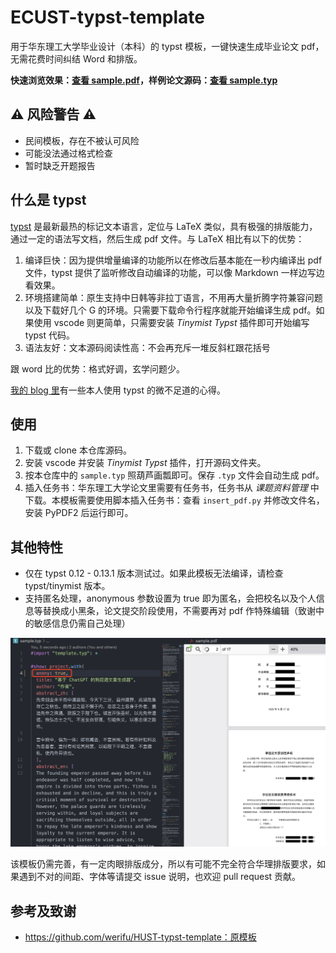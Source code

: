 # ECUST-typst-template

用于华东理工大学毕业设计（本科）的 typst 模板，一键快速生成毕业论文 pdf，无需花费时间纠结 Word 和排版。

**快速浏览效果：[查看 sample.pdf](./sample.pdf)，样例论文源码：[查看 sample.typ](./sample.typ)**

## ⚠️ 风险警告 ⚠️

- 民间模板，存在不被认可风险
- 可能没法通过格式检查
- 暂时缺乏开题报告

## 什么是 typst

[typst](https://github.com/typst/typst) 是最新最热的标记文本语言，定位与 LaTeX 类似，具有极强的排版能力，通过一定的语法写文档，然后生成 pdf 文件。与 LaTeX 相比有以下的优势：

1. 编译巨快：因为提供增量编译的功能所以在修改后基本能在一秒内编译出 pdf 文件，typst 提供了监听修改自动编译的功能，可以像 Markdown 一样边写边看效果。
2. 环境搭建简单：原生支持中日韩等非拉丁语言，不用再大量折腾字符兼容问题以及下载好几个 G 的环境。只需要下载命令行程序就能开始编译生成 pdf。如果使用 vscode 则更简单，只需要安装 _Tinymist Typst_ 插件即可开始编写 typst 代码。
3. 语法友好：文本源码阅读性高：不会再充斥一堆反斜杠跟花括号

跟 word 比的优势：格式好调，玄学问题少。

[我的 blog 里](https://absx.pages.dev/learning/typst.html)有一些本人使用 typst 的微不足道的心得。

## 使用

1. 下载或 clone 本仓库源码。
2. 安装 vscode 并安装 _Tinymist Typst_ 插件，打开源码文件夹。
3. 按本仓库中的 `sample.typ` 照葫芦画瓢即可。保存 `.typ` 文件会自动生成 pdf。
4. 插入任务书：华东理工大学论文里需要有任务书，任务书从 _课题资料管理_ 中下载。本模板需要使用脚本插入任务书：查看 `insert_pdf.py` 并修改文件名，安装 PyPDF2 后运行即可。

## 其他特性

- 仅在 typst 0.12 - 0.13.1 版本测试过。如果此模板无法编译，请检查 typst/tinymist 版本。
- 支持匿名处理，anonymous 参数设置为 true 即为匿名，会把校名以及个人信息等替换成小黑条，论文提交阶段使用，不需要再对 pdf 作特殊编辑（致谢中的敏感信息仍需自己处理）

![](assets/anony-sample.png)

该模板仍需完善，有一定肉眼排版成分，所以有可能不完全符合华理排版要求，如果遇到不对的间距、字体等请提交 issue 说明，也欢迎 pull request 贡献。

## 参考及致谢

- https://github.com/werifu/HUST-typst-template：原模板

